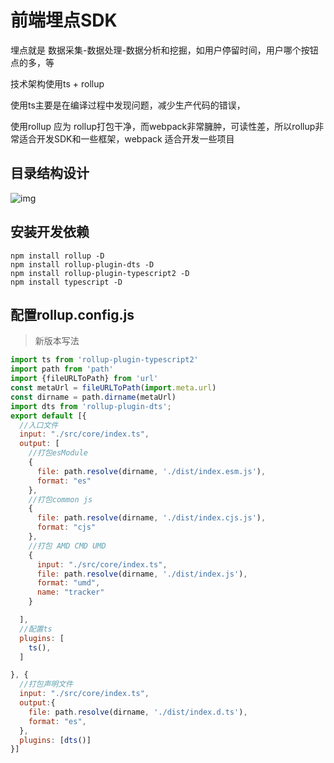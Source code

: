 # 前端埋点SDK

埋点就是 数据采集-数据处理-数据分析和挖掘，如用户停留时间，用户哪个按钮点的多，等

技术架构使用ts + rollup

使用ts主要是在编译过程中发现问题，减少生产代码的错误，

使用rollup 应为 rollup打包干净，而webpack非常臃肿，可读性差，所以rollup非常适合开发SDK和一些框架，webpack 适合开发一些项目

## 目录结构设计

![img](/sdk.png)

## 安装开发依赖

```shell
npm install rollup -D
npm install rollup-plugin-dts -D
npm install rollup-plugin-typescript2 -D
npm install typescript -D
```

## 配置rollup.config.js
> 新版本写法
```js
import ts from 'rollup-plugin-typescript2'
import path from 'path'
import {fileURLToPath} from 'url'
const metaUrl = fileURLToPath(import.meta.url)
const dirname = path.dirname(metaUrl)
import dts from 'rollup-plugin-dts';
export default [{
  //入口文件
  input: "./src/core/index.ts",
  output: [
    //打包esModule
    {
      file: path.resolve(dirname, './dist/index.esm.js'),
      format: "es"
    },
    //打包common js
    {
      file: path.resolve(dirname, './dist/index.cjs.js'),
      format: "cjs"
    },
    //打包 AMD CMD UMD
    {
      input: "./src/core/index.ts",
      file: path.resolve(dirname, './dist/index.js'),
      format: "umd",
      name: "tracker"
    }

  ],
  //配置ts
  plugins: [
    ts(),
  ]

}, {
  //打包声明文件
  input: "./src/core/index.ts",
  output:{
    file: path.resolve(dirname, './dist/index.d.ts'),
    format: "es",
  },
  plugins: [dts()]
}]
```
